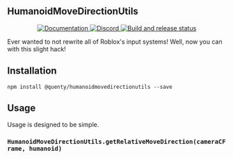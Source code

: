 ## HumanoidMoveDirectionUtils
<div align="center">
  <a href="http://quenty.github.io/api/">
    <img src="https://img.shields.io/badge/docs-website-green.svg" alt="Documentation" />
  </a>
  <a href="https://discord.gg/mhtGUS8">
    <img src="https://img.shields.io/badge/discord-nevermore-blue.svg" alt="Discord" />
  </a>
  <a href="https://github.com/Quenty/NevermoreEngine/actions">
    <img src="https://github.com/Quenty/NevermoreEngine/actions/workflows/build.yml/badge.svg" alt="Build and release status" />
  </a>
</div>

Ever wanted to not rewrite all of Roblox's input systems! Well, now you can with this slight hack!

## Installation
```
npm install @quenty/humanoidmovedirectionutils --save
```

## Usage
Usage is designed to be simple.

### `HumanoidMoveDirectionUtils.getRelativeMoveDirection(cameraCFrame, humanoid)`

